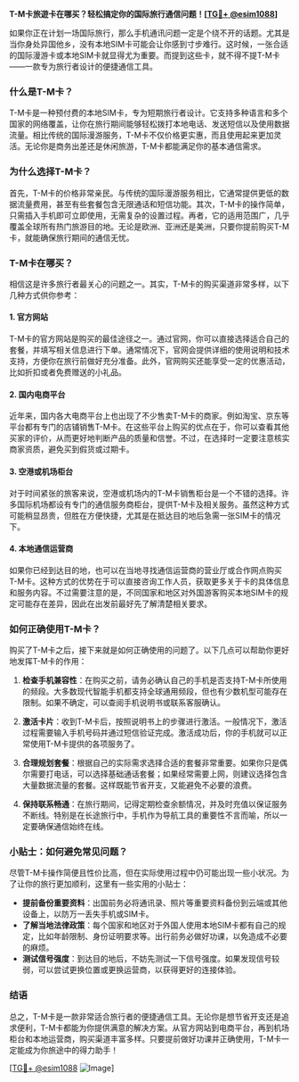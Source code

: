 **T-M卡旅遊卡在哪买？轻松搞定你的国际旅行通信问题！[[TG💪+ @esim1088](https://t.me/s/esim1088)]**

如果你正在计划一场国际旅行，那么手机通讯问题一定是个绕不开的话题。尤其是当你身处异国他乡，没有本地SIM卡可能会让你感到寸步难行。这时候，一张合适的国际漫游卡或本地SIM卡就显得尤为重要。而提到这些卡，就不得不提T-M卡——一款专为旅行者设计的便捷通信工具。

### 什么是T-M卡？

T-M卡是一种预付费的本地SIM卡，专为短期旅行者设计。它支持多种语言和多个国家的网络覆盖，让你在旅行期间能够轻松拨打本地电话、发送短信以及使用数据流量。相比传统的国际漫游服务，T-M卡不仅价格更实惠，而且使用起来更加灵活。无论你是商务出差还是休闲旅游，T-M卡都能满足你的基本通信需求。

### 为什么选择T-M卡？

首先，T-M卡的价格非常亲民。与传统的国际漫游服务相比，它通常提供更低的数据流量费用，甚至有些套餐包含无限通话和短信功能。其次，T-M卡的操作简单，只需插入手机即可立即使用，无需复杂的设置过程。再者，它的适用范围广，几乎覆盖全球所有热门旅游目的地。无论是欧洲、亚洲还是美洲，只要你提前购买T-M卡，就能确保旅行期间的通信无忧。

### T-M卡在哪买？

相信这是许多旅行者最关心的问题之一。其实，T-M卡的购买渠道非常多样，以下几种方式供你参考：

#### 1. 官方网站

T-M卡的官方网站是购买的最佳途径之一。通过官网，你可以直接选择适合自己的套餐，并填写相关信息进行下单。通常情况下，官网会提供详细的使用说明和技术支持，方便你在旅行前做好充分准备。此外，官网购买还能享受一定的优惠活动，比如折扣或者免费赠送的小礼品。

#### 2. 国内电商平台

近年来，国内各大电商平台上也出现了不少售卖T-M卡的商家。例如淘宝、京东等平台都有专门的店铺销售T-M卡。在这些平台上购买的优点在于，你可以查看其他买家的评价，从而更好地判断产品的质量和信誉。不过，在选择时一定要注意核实商家资质，避免买到假货或过期卡。

#### 3. 空港或机场柜台

对于时间紧张的旅客来说，空港或机场内的T-M卡销售柜台是一个不错的选择。许多国际机场都设有专门的通信服务商柜台，提供T-M卡及相关服务。虽然这种方式可能稍显昂贵，但胜在方便快捷，尤其是在抵达目的地后急需一张SIM卡的情况下。

#### 4. 本地通信运营商

如果你已经到达目的地，也可以在当地寻找通信运营商的营业厅或合作网点购买T-M卡。这种方式的优势在于可以直接咨询工作人员，获取更多关于卡的具体信息和服务内容。不过需要注意的是，不同国家和地区对外国游客购买本地SIM卡的规定可能存在差异，因此在出发前最好先了解清楚相关要求。

### 如何正确使用T-M卡？

购买了T-M卡之后，接下来就是如何正确使用的问题了。以下几点可以帮助你更好地发挥T-M卡的作用：

1. **检查手机兼容性**：在购买之前，请务必确认自己的手机是否支持T-M卡所使用的频段。大多数现代智能手机都支持全球通用频段，但也有少数机型可能存在限制。如果不确定，可以查阅手机说明书或联系客服确认。

2. **激活卡片**：收到T-M卡后，按照说明书上的步骤进行激活。一般情况下，激活过程需要输入手机号码并通过短信验证完成。激活成功后，你的手机就可以正常使用T-M卡提供的各项服务了。

3. **合理规划套餐**：根据自己的实际需求选择合适的套餐非常重要。如果你只是偶尔需要打电话，可以选择基础通话套餐；如果经常需要上网，则建议选择包含大量数据流量的套餐。这样既能节省开支，又能避免不必要的浪费。

4. **保持联系畅通**：在旅行期间，记得定期检查余额情况，并及时充值以保证服务不断线。特别是在长途旅行中，手机作为导航工具的重要性不言而喻，所以一定要确保通信始终在线。

### 小贴士：如何避免常见问题？

尽管T-M卡操作简便且性价比高，但在实际使用过程中仍可能出现一些小状况。为了让你的旅行更加顺利，这里有一些实用的小贴士：

- **提前备份重要资料**：出国前务必将通讯录、照片等重要资料备份到云端或其他设备上，以防万一丢失手机或SIM卡。
- **了解当地法律政策**：每个国家和地区对于外国人使用本地SIM卡都有自己的规定，比如年龄限制、身份证明要求等。出行前务必做好功课，以免造成不必要的麻烦。
- **测试信号强度**：到达目的地后，不妨先测试一下信号强度。如果发现信号较弱，可以尝试更换位置或更换运营商，以获得更好的连接体验。

### 结语

总之，T-M卡是一款非常适合旅行者的便捷通信工具。无论你是想节省开支还是追求便利，T-M卡都能为你提供满意的解决方案。从官方网站到电商平台，再到机场柜台和本地运营商，购买渠道丰富多样。只要提前做好功课并正确使用，T-M卡一定能成为你旅途中的得力助手！

[[TG💪+ @esim1088](https://t.me/s/esim1088) ![Image](https://i.postimg.cc/4NQfJmqS/Snipaste-2025-05-13-00-14-12.png)]